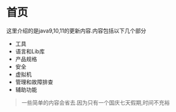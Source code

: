 # 首页

这里介绍的是java9,10,11的更新内容.内容包括以下几个部分

- 工具
- 语言和Lib库
- 产品规格
- 安全
- 虚拟机
- 管理和故障排查
- 辅助功能

> 一些简单的内容会省去.因为只有一个国庆七天假期,时间不充裕


